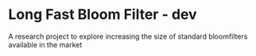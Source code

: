 
# Long Fast Bloom Filter - dev

A research project to explore increasing the size of standard bloomfilters available in the market